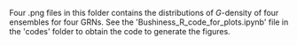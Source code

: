 Four .png files in this folder contains the distributions of $G$-density of four ensembles for four GRNs. See the
'Bushiness_R_code_for_plots.ipynb' file in the 'codes' folder to obtain the code to generate the figures. 
